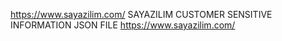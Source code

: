 https://www.sayazilim.com/
SAYAZILIM CUSTOMER SENSITIVE INFORMATION
JSON FILE
https://www.sayazilim.com/

